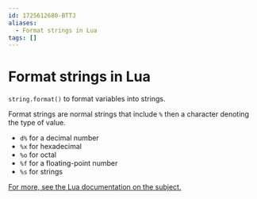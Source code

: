 ```yaml
---
id: 1725612680-BTTJ
aliases:
  - Format strings in Lua
tags: []
---
```


# Format strings in Lua

`string.format()` to format variables into strings.

Format strings are normal strings that include `%` then a character denoting the type of value.
- `d%` for a decimal number
- `%x` for hexadecimal
- `%o` for octal
- `%f` for a floating-point number
- `%s` for strings

[For more, see the Lua documentation on the subject.](https://www.lua.org/pil/20.html)

